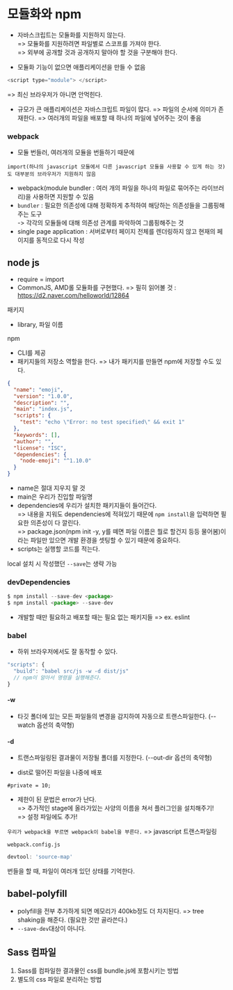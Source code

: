 # 모듈화와 npm

- 자바스크립트는 모듈화를 지원하지 않는다.  
=> 모듈화를 지원하려면 파일별로 스코프를 가져야 한다.  
=> 외부에 공개할 것과 공개하지 말아야 할 것을 구분해야 한다. 

- 모듈화 기능이 없으면 애플리케이션을 만들 수 없음
```javascript
<script type="module"> </script>
```
=> 최신 브라우저가 아니면 안먹힌다.

- 규모가 큰 애플리케이션은 자바스크립트 파일이 많다.
=> 파일의 순서에 의미가 존재한다.
=> 여러개의 파일을 배포할 때 하나의 파일에 넣어주는 것이 좋음

### webpack
- 모듈 번들러, 여러개의 모듈을 번들하기 때문에

`import(하나의 javascript 모듈에서 다른 javascript 모듈을 사용할 수 있게 하는 것)도 대부분의 브라우저가 지원하지 않음`
- webpack(module bundler : 여러 개의 파일을 하나의 파일로 묶어주는 라이브러리)을 사용하면 지원할 수 있음  
- `bundler` : 필요한 의존성에 대해 정확하게 추적하여 해당하는 의존성들을 그룹핑해주는 도구  
-> 각각의 모듈들에 대해 의존성 관계를 파악하여 그룹핑해주는 것  
- single page application : 서버로부터 페이지 전체를 렌더링하지 않고 현재의 페이지를 동적으로 다시 작성  

## node js
- require = import
- CommonJS, AMD롤 모듈화를 구현했다.
 => 필히 읽어볼 것 : https://d2.naver.com/helloworld/12864

패키지
- library, 파일 이름

npm
- CLI를 제공
- 패키지들의 저장소 역할을 한다.
=> 내가 패키지를 만들면 npm에 저장할 수도 있다.

```json
{
  "name": "emoji",
  "version": "1.0.0",
  "description": "",
  "main": "index.js",
  "scripts": {
    "test": "echo \"Error: no test specified\" && exit 1"
  },
  "keywords": [],
  "author": "",
  "license": "ISC",
  "dependencies": {
    "node-emoji": "^1.10.0"
  }
}
```
- name은 절대 지우지 말 것
- main은 우리가 진입할 파일명
- dependencies에 우리가 설치한 패키지들이 들어간다.  
=> 내용을 지워도 dependencies에 적혀있기 때문에 `npm install`을 입력하면 필요한 의존성이 다 깔린다.  
=> package.json(npm init -y, y를 떼면 파일 이름은 뭘로 할건지 등등 물어봄)이라는 파일만 있으면 개발 환경을 셋팅할 수 있기 때문에 중요하다.
- scripts는 실행할 코드를 적는다.


local 설치 시 작성했던 `--save`는 생략 가능

### devDependencies
```javascript
$ npm install --save-dev <package>
$ npm install <package> --save-dev
```
- 개발할 때만 필요하고 배포할 때는 필요 없는 패키지들
=> ex. eslint


### babel
- 하위 브라우저에서도 잘 동작할 수 있다.
```javascript
"scripts": {
  "build": "babel src/js -w -d dist/js"
  // npm이 알아서 명령을 실행해준다.
}
```
#### -w
- 타깃 폴더에 있는 모든 파일들의 변경을 감지하여 자동으로 트랜스파일한다. (--watch 옵션의 축약형)
#### -d
- 트랜스파일링된 결과물이 저장될 폴더를 지정한다. (--out-dir 옵션의 축약형)

- dist로 떨어진 파일을 나중에 배포


`#private = 10;`  
- 제한이 된 문법은 error가 난다.  
=> 추가적인 stage에 올라가있는 사양의 이름을 쳐서 플러그인을 설치해주기!  
=> 설정 파일에도 추가!  

`우리가 webpack을 부르면 webpack이 babel을 부른다.` => javascript 트랜스파일링


`webpack.config.js`  
```javascript
devtool: 'source-map'
```
번들을 할 때, 파일이 여러개 있던 상태를 기억한다.


## babel-polyfill
- polyfill을 전부 추가하게 되면 메모리가 400kb정도 더 차지된다.
=> tree shaking을 해준다. (필요한 것만 골라쓴다.)
- `--save-dev`대상이 아니다.

## Sass 컴파일
1. Sass를 컴파일한 결과물인 css를 bundle.js에 포함시키는 방법
2. 별도의 css 파일로 분리하는 방법
